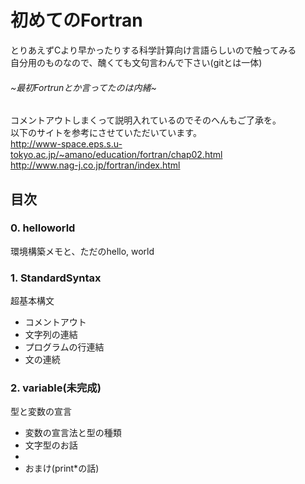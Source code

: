 # 初めてのFortran
とりあえずCより早かったりする科学計算向け言語らしいので触ってみる  
自分用のものなので、醜くても文句言わんで下さい(gitとは一体)  
###### ~最初Fortrunとか言ってたのは内緒~

コメントアウトしまくって説明入れているのでそのへんもご了承を。  
以下のサイトを参考にさせていただいています。  
http://www-space.eps.s.u-tokyo.ac.jp/~amano/education/fortran/chap02.html  
http://www.nag-j.co.jp/fortran/index.html

## 目次
### 0. helloworld
環境構築メモと、ただのhello, world
### 1. StandardSyntax
超基本構文
- コメントアウト
- 文字列の連結
- プログラムの行連結
- 文の連続
### 2. variable(未完成)
型と変数の宣言
- 変数の宣言法と型の種類
- 文字型のお話
- 
- おまけ(print*の話)